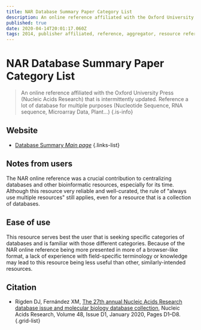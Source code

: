 ```yaml
---
title: NAR Database Summary Paper Category List
description: An online reference affiliated with the Oxford University Press (Nucleic Acids Research) that is intermittently updated. 
published: true
date: 2020-04-14T20:01:17.060Z
tags: 2014, publisher affiliated, reference, aggregator, resource reference, 2017
---
```


# NAR Database Summary Paper Category List

> An online reference affiliated with the Oxford University Press (Nucleic Acids Research) that is intermittently updated. Reference a lot of database for multiple purposes (Nucleotide Sequence, RNA sequence, Microarray Data, Plant...)
{.is-info}

## Website

- [Database Summary *Main page*](http://www.oxfordjournals.org/our_journals/nar/database/c/)
{.links-list}

## Notes from users
The NAR online reference was a crucial contribution to centralizing databases and other bioinformatic resources, especially for its time. Although this resource very reliable and well-curated, the rule of "always use multiple resources" still applies, even for a resource that is a collection of databases.



## Ease of use
This resource serves best the user that is seeking specific categories of databases and is familiar with those different categories. Because of the NAR online reference being more presented in more of a browser-like format, a lack of experience with field-specific terminology or knowledge may lead to this resource being less useful than other, similarly-intended resources.



## Citation

- Rigden DJ, Fernández XM, [The 27th annual Nucleic Acids Research database issue and molecular biology database collection](https://doi.org/10.1093/nar/gkz1161), Nucleic Acids Research, Volume 48, Issue D1, January 2020, Pages D1–D8.
{.grid-list}


